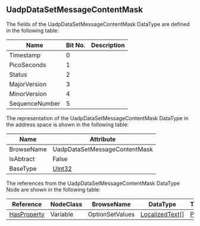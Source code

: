 <!-- datatype -->
## UadpDataSetMessageContentMask
<!-- end of description -->
The fields of the UadpDataSetMessageContentMask DataType are defined in the following table:  

|Name|Bit No.| Description|
|---|---|---|
|Timestamp|0||
|PicoSeconds|1||
|Status|2||
|MajorVersion|3||
|MinorVersion|4||
|SequenceNumber|5||

The representation of the UadpDataSetMessageContentMask DataType in the address space is shown in the following table:  

|Name|Attribute|
|---|---|
|BrowseName|UadpDataSetMessageContentMask|
|IsAbtract|False|
|BaseType|[UInt32](../../../Part3/DataTypes/UInt32/readme.md)|

The references from the UadpDataSetMessageContentMask DataType Node are shown in the following table:  

|Reference|NodeClass|BrowseName|DataType|TypeDefinition|ModellingRule|
|---|---|---|---|---|---|
|[HasProperty](../../../Part3/ReferenceTypes/HasProperty/readme.md)|Variable|OptionSetValues|[LocalizedText](../../../Part3/DataTypes/LocalizedText/readme.md)[]|[PropertyType](../../Part5/VariableTypes/PropertyType/readme.md)|[Mandatory](../../Objects/Mandatory/readme.md)|

